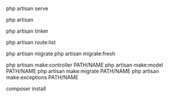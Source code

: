 <!-- run the application -->
php artisan serve

<!-- get list of commands -->
php artisan

<!-- connect to db -->
php artisan tinker

<!-- show list of all routes -->
php artisan route:list

<!-- migration -->
php artisan migrate
php artisan migrate:fresh

<!-- create new files -->
php artisan make:controller PATH/NAME
php artisan make:model PATH/NAME
php artisan make:migrate PATH/NAME
php artisan make:exceptions PATH/NAME

<!-- install application dependencies -->
composer install
